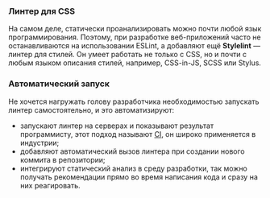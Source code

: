 ### Линтер для CSS

На самом деле, статически проанализировать можно почти любой язык программирования. Поэтому, при разработке веб-приложений часто не останавливаются на использовании ESLint, а добавляют ещё __Stylelint__ — линтер для стилей. Он умеет работать не только с CSS, но и почти с любым языком описания стилей, например, CSS-in-JS, SCSS или Stylus.

### Автоматический запуск

Не хочется нагружать голову разработчика необходимостью запускать линтер самостоятельно, и это автоматизируют:

- запускают линтер на серверах и показывают результат программисту, этот подход называют [CI](/tools/ci-cd/), он широко применяется в индустрии;
- добавляют автоматический вызов линтера при создании нового коммита в репозитории;
- интегрируют статический анализ в среду разработки, так можно получать рекомендации прямо во время написания кода и сразу на них реагировать.
